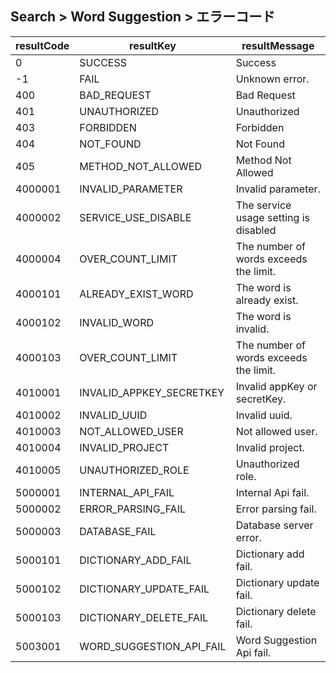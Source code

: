 ## Search > Word Suggestion > エラーコード


| resultCode | resultKey                | resultMessage |
|------------|--------------------------|----|
| 0          | SUCCESS                  | Success |
| -1         | FAIL                     | Unknown error. |
| 400        | BAD_REQUEST              | Bad Request |
| 401        | UNAUTHORIZED             | Unauthorized |
| 403        | FORBIDDEN                | Forbidden |
| 404        | NOT_FOUND                | Not Found |
| 405        | METHOD_NOT_ALLOWED       | Method Not Allowed |
| 4000001    | INVALID_PARAMETER        | Invalid parameter. |
| 4000002    | SERVICE_USE_DISABLE      | The service usage setting is disabled |
| 4000004    | OVER_COUNT_LIMIT         | The number of words exceeds the limit.  |
| 4000101    | ALREADY_EXIST_WORD       | The word is already exist. |
| 4000102    | INVALID_WORD             | The word is invalid. |
| 4000103    | OVER_COUNT_LIMIT         | The number of words exceeds the limit.  |
| 4010001    | INVALID_APPKEY_SECRETKEY | Invalid appKey or secretKey. |
| 4010002    | INVALID_UUID             | Invalid uuid. |
| 4010003    | NOT_ALLOWED_USER         | Not allowed user. |
| 4010004    | INVALID_PROJECT          | Invalid project.  |
| 4010005    | UNAUTHORIZED_ROLE        | Unauthorized role.  |
| 5000001    | INTERNAL_API_FAIL        | Internal Api fail.  |
| 5000002    | ERROR_PARSING_FAIL       | Error parsing fail. |
| 5000003    | DATABASE_FAIL            | Database server error. |
| 5000101    | DICTIONARY_ADD_FAIL      | Dictionary add fail.   |
| 5000102    | DICTIONARY_UPDATE_FAIL   | Dictionary update fail. |
| 5000103    | DICTIONARY_DELETE_FAIL   | Dictionary delete fail.  |
| 5003001    | WORD_SUGGESTION_API_FAIL | Word Suggestion Api fail.   |
